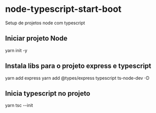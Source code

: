 # node-typescript-start-boot
Setup de projetos node com typescript

## Iniciar projeto Node
yarn init -y

## Instala libs para o projeto express e typescript
yarn add express
yarn add @types/express typescript ts-node-dev -D

## Inicia typescript no projeto
yarn tsc --init
